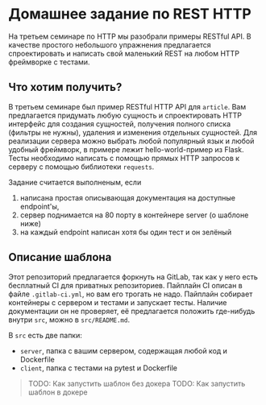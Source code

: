 # Домашнее задание по REST HTTP

На третьем семинаре по HTTP мы разобрали примеры RESTful API. В качестве простого небольшого упражнения предлагается спроектировать и написать свой маленький REST на любом HTTP фреймворке с тестами.

## Что хотим получить?

В третьем семинаре был пример RESTful HTTP API для `article`. Вам предлагается придумать любую сущность и спроектировать HTTP интерфейс для создания сущностей, получения полного списка (фильтры не нужны), удаления и изменения отдельных сущностей. Для реализации сервера можно выбрать любой популярный язык и любой удобный фреймворк, в примере лежит hello-world-пример из Flask. Тесты необходимо написать с помощью прямых HTTP запросов к серверу с помощью библиотеки `requests`.

Задание считается выполненым, если
1. написана простая описывающая документация на доступные endpoint'ы,
2. сервер поднимается на 80 порту в контейнере server (о шаблоне ниже)
3. на каждый endpoint написан хотя бы один тест и он зелёный

## Описание шаблона

Этот репозиторий предлагается форкнуть на GitLab, так как у него есть бесплатный CI для приватных репозиториев. Пайплайн CI описан в файле `.gitlab-ci.yml`, но вам его трогать не надо. Пайплайн собирает контейнеры с сервером и тестами и запускает тесты. Наличие документации он не проверяет, её предлагается положить где-нибудь внутри `src`, можно в `src/README.md`.

В `src` есть две папки:
  - `server`, папка с вашим сервером, содержащая любой код и Dockerfile
  - `client`, папка с тестами на pytest и Dockerfile

> TODO: Как запустить шаблон без докера
> TODO: Как запустить шаблон в докере